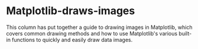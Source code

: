 # Matplotlib-draws-images
This column has put together a guide to drawing images in Matplotlib, which covers common drawing methods and how to use Matplotlib's various built-in functions to quickly and easily draw data images.
